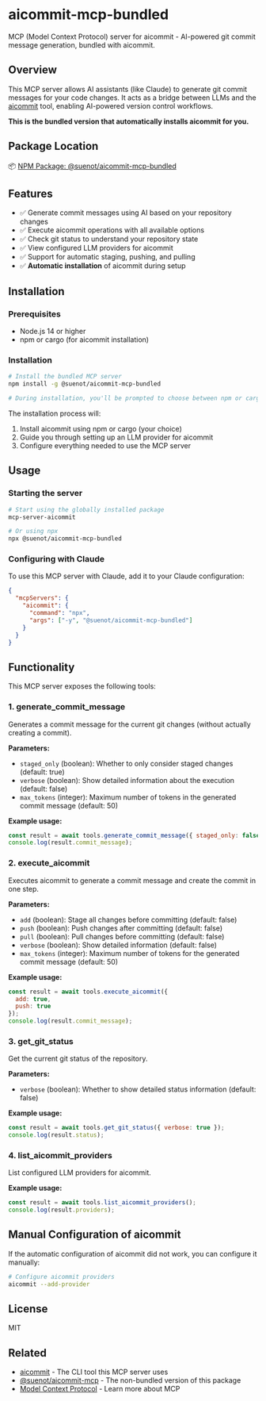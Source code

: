 # aicommit-mcp-bundled

MCP (Model Context Protocol) server for aicommit - AI-powered git commit message generation, bundled with aicommit.

## Overview

This MCP server allows AI assistants (like Claude) to generate git commit messages for your code changes. It acts as a bridge between LLMs and the [aicommit](https://github.com/suenot/aicommit) tool, enabling AI-powered version control workflows.

**This is the bundled version that automatically installs aicommit for you.**

## Package Location

📦 [NPM Package: @suenot/aicommit-mcp-bundled](https://www.npmjs.com/package/@suenot/aicommit-mcp-bundled)

## Features

- ✅ Generate commit messages using AI based on your repository changes
- ✅ Execute aicommit operations with all available options
- ✅ Check git status to understand your repository state
- ✅ View configured LLM providers for aicommit
- ✅ Support for automatic staging, pushing, and pulling
- ✅ **Automatic installation** of aicommit during setup

## Installation

### Prerequisites

- Node.js 14 or higher
- npm or cargo (for aicommit installation)

### Installation

```bash
# Install the bundled MCP server
npm install -g @suenot/aicommit-mcp-bundled

# During installation, you'll be prompted to choose between npm or cargo for aicommit installation
```

The installation process will:
1. Install aicommit using npm or cargo (your choice)
2. Guide you through setting up an LLM provider for aicommit
3. Configure everything needed to use the MCP server

## Usage

### Starting the server

```bash
# Start using the globally installed package
mcp-server-aicommit

# Or using npx
npx @suenot/aicommit-mcp-bundled
```

### Configuring with Claude

To use this MCP server with Claude, add it to your Claude configuration:

```json
{
  "mcpServers": {
    "aicommit": {
      "command": "npx",
      "args": ["-y", "@suenot/aicommit-mcp-bundled"]
    }
  }
}
```

## Functionality

This MCP server exposes the following tools:

### 1. generate_commit_message

Generates a commit message for the current git changes (without actually creating a commit).

**Parameters:**
- `staged_only` (boolean): Whether to only consider staged changes (default: true)
- `verbose` (boolean): Show detailed information about the execution (default: false)
- `max_tokens` (integer): Maximum number of tokens in the generated commit message (default: 50)

**Example usage:**
```javascript
const result = await tools.generate_commit_message({ staged_only: false, max_tokens: 100 });
console.log(result.commit_message);
```

### 2. execute_aicommit

Executes aicommit to generate a commit message and create the commit in one step.

**Parameters:**
- `add` (boolean): Stage all changes before committing (default: false)
- `push` (boolean): Push changes after committing (default: false) 
- `pull` (boolean): Pull changes before committing (default: false)
- `verbose` (boolean): Show detailed information (default: false)
- `max_tokens` (integer): Maximum number of tokens for the generated commit message (default: 50)

**Example usage:**
```javascript
const result = await tools.execute_aicommit({ 
  add: true,
  push: true
});
console.log(result.commit_message);
```

### 3. get_git_status

Get the current git status of the repository.

**Parameters:**
- `verbose` (boolean): Whether to show detailed status information (default: false)

**Example usage:**
```javascript
const result = await tools.get_git_status({ verbose: true });
console.log(result.status);
```

### 4. list_aicommit_providers

List configured LLM providers for aicommit.

**Example usage:**
```javascript
const result = await tools.list_aicommit_providers();
console.log(result.providers);
```

## Manual Configuration of aicommit

If the automatic configuration of aicommit did not work, you can configure it manually:

```bash
# Configure aicommit providers
aicommit --add-provider
```

## License

MIT

## Related

- [aicommit](https://github.com/suenot/aicommit) - The CLI tool this MCP server uses
- [@suenot/aicommit-mcp](https://www.npmjs.com/package/@suenot/aicommit-mcp) - The non-bundled version of this package
- [Model Context Protocol](https://modelcontextprotocol.io/) - Learn more about MCP 